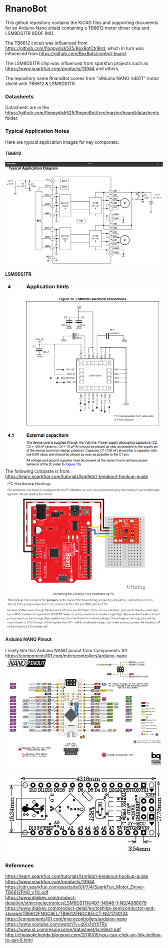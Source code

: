 # RnanoBot
This github repository contains the KiCAD files and supporting documents for an Arduino Nano shield containing a TB6612 motor driver chip and LSM9DS1TR 9DOF IMU.  

The TB6612 circuit was influenced from https://github.com/floppydisk525/BoxBotCtrlBrd, which in turn was influenced from https://github.com/BoxBots/control-board.  

The LSM9DS1TR chip was influenced from sparkfun projects such as https://www.sparkfun.com/products/13944 and others.  

The repository name RnanoBot comes from "aRduino NANO roBOT" motor shield with TB6612 &amp; LSM9DS1TR.  

### Datasheets  
Datasheets are in the https://github.com/floppydisk525/RnanoBot/tree/master/board/datasheets folder.  
### Typical Application Notes  
Here are typical application images for key componets.  
#### TB6612  
![alt text][tb6612]  
#### LSM9DS1TR  
![alt text][lsm9ds1]  
The following cut/paste is from:  https://learn.sparkfun.com/tutorials/lsm9ds1-breakout-hookup-guide  
![alt text][lsm9ds1_spark]  

#### Arduino NANO Pinout  
I really like this Arduino NANO pinout from Components 101 https://components101.com/microcontrollers/arduino-nano  
![alt text][ardnano]

![alt text][ard_dim]

### References
https://learn.sparkfun.com/tutorials/lsm9ds1-breakout-hookup-guide  
https://www.sparkfun.com/products/13944  
https://cdn.sparkfun.com/assets/b/0/f/7/4/SparkFun_Motor_Driver-TB6612FNG_v11c.pdf  
https://www.digikey.com/product-detail/en/stmicroelectronics/LSM9DS1TR/497-14946-1-ND/4988079  
https://www.digikey.com/product-detail/en/toshiba-semiconductor-and-storage/TB6612FNGC8EL/TB6612FNGC8ELCT-ND/1730134  
https://components101.com/microcontrollers/arduino-nano  
https://www.youtube.com/watch?v=gGix1oYhTRs  
https://www.st.com/resource/en/datasheet/lsm9ds1.pdf  
http://cheasokchenda.blogspot.com/2018/05/you-can-click-on-link-bellow-to-get-6.html  


[tb6612]:/board/datasheets/tb6612%20typical%20application%20diagram.PNG "TB6612 Typical Application Diagram"
[lsm9ds1]:/board/datasheets/lsm9ds1%20application%20hints.PNG "LSM9DS1TR Application Hint from Datasheet"
[lsm9ds1_spark]:/board/datasheets/sparkfun%20i2c%20wiring%20image.PNG "LSM9DS1TR Spark Fun I2C Wiring example"
[ardnano]:/board/datasheets/Arduino-Nano-Pinout.png "Arduino NANO Pinout from Components 101"
[ard_dim]:/board/datasheets/arduino%20nano%20dim.PNG "Arduino Physical Dimensions"